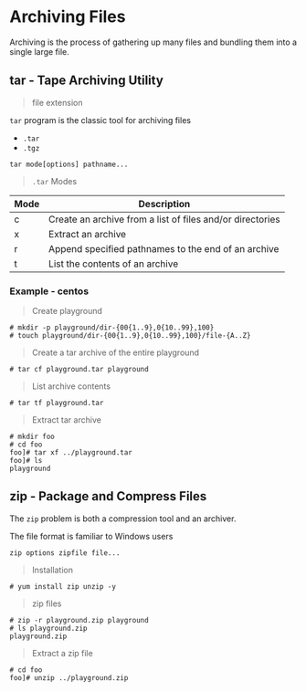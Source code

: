 # Archiving Files

Archiving is the process of gathering up many files and bundling them into a single large file.

## tar - Tape Archiving Utility

> file extension

`tar` program is the classic tool for archiving files

- `.tar`
- `.tgz`

```
tar mode[options] pathname...
```

> `.tar` Modes

| Mode | Description |
|------|-------------|
| c    | Create an archive from a list of files and/or directories |
| x    | Extract an archive |
| r    | Append specified pathnames to the end of an archive |
| t    | List the contents of an archive |

### Example - centos

> Create playground

```
# mkdir -p playground/dir-{00{1..9},0{10..99},100}
# touch playground/dir-{00{1..9},0{10..99},100}/file-{A..Z}
```

> Create a tar archive of the entire playground

```
# tar cf playground.tar playground
```

> List archive contents

```
# tar tf playground.tar
```

> Extract tar archive

```
# mkdir foo
# cd foo
foo]# tar xf ../playground.tar 
foo]# ls
playground
```

## zip - Package and Compress Files

The `zip` problem is both a compression tool and an archiver.

The file format is familiar to Windows users

```
zip options zipfile file...
```

> Installation

```
# yum install zip unzip -y
```

> zip files

```
# zip -r playground.zip playground
# ls playground.zip 
playground.zip
```

> Extract a zip file

```
# cd foo
foo]# unzip ../playground.zip
```
